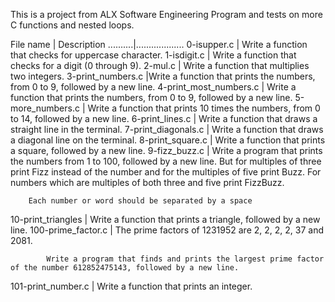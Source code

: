 This is a project from ALX Software Engineering Program and tests on more C functions and nested loops.

File name | Description
..........|...................
0-isupper.c | Write a function that checks for uppercase character.
1-isdigit.c | Write a function that checks for a digit (0 through 9).
2-mul.c | Write a function that multiplies two integers.
3-print_numbers.c |Write a function that prints the numbers, from 0 to 9, followed by a new line.
4-print_most_numbers.c | Write a function that prints the numbers, from 0 to 9, followed by a new line.
5-more_numbers.c | Write a function that prints 10 times the numbers, from 0 to 14, followed by a new line.
6-print_lines.c | Write a function that draws a straight line in the terminal.
7-print_diagonals.c | Write a function that draws a diagonal line on the terminal.
8-print_square.c | Write a function that prints a square, followed by a new line.
9-fizz_buzz.c | Write a program that prints the numbers from 1 to 100, followed by a new line. But for multiples of three print Fizz instead of the number and for the multiples of five print Buzz. For numbers which are multiples of both three and five print FizzBuzz.

		Each number or word should be separated by a space
10-print_triangles | Write a function that prints a triangle, followed by a new line.
100-prime_factor.c | The prime factors of 1231952 are 2, 2, 2, 2, 37 and 2081.

			Write a program that finds and prints the largest prime factor of the number 612852475143, followed by a new line.
101-print_number.c | Write a function that prints an integer.
